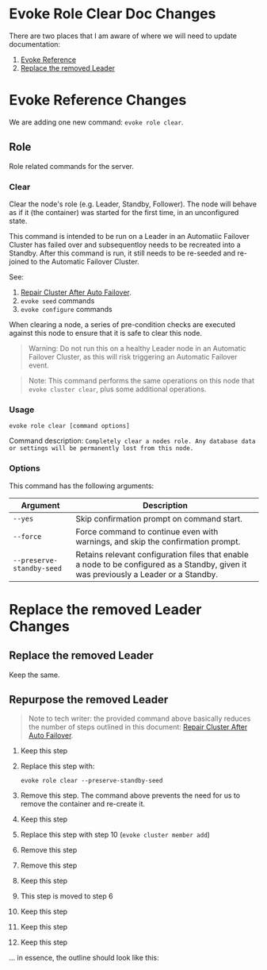 # Evoke Role Clear Doc Changes

There are two places that I am aware of where we will need to update
documentation:

1. [Evoke Reference](https://docs.cyberark.com/conjur-enterprise/latest/en/Content/Tools/Evoke-command-reference.htm)
2. [Replace the removed Leader](https://docs.cyberark.com/conjur-enterprise/13.1/en/Content/Deployment/HighAvailability/repair-cluster-after-auto-failover.htm#ReplacetheremovedLeader)

# Evoke Reference Changes

We are adding one new command: `evoke role clear`.

## Role

Role related commands for the server.

### Clear

Clear the node's role (e.g. Leader, Standby, Follower). The node will behave
as if it (the container) was started for the first time, in an unconfigured
state.

This command is intended to be run on a Leader in an Automatiic Failover Cluster
has failed over and subsequentloy needs to be recreated into a Standby. After
this command is run, it still needs to be re-seeded and re-joined to the
Automatic Failover Cluster.

See:

1. [Repair Cluster After Auto Failover](https://docs.cyberark.com/conjur-enterprise/13.1/en/Content/Deployment/HighAvailability/repair-cluster-after-auto-failover.htm#ReplacetheremovedLeader).
2. `evoke seed` commands
3. `evoke configure` commands

When clearing a node, a series of pre-condition checks are executed against
this node to ensure that it is safe to clear this node.

> Warning: Do not run this on a healthy Leader node in an Automatic Failover
> Cluster, as this will risk triggering an Automatic Failover event.

> Note: This command performs the same operations on this node that
> `evoke cluster clear`, plus some additional operations.

### Usage

```
evoke role clear [command options]
```
Command description: `Completely clear a nodes role. Any database data or settings will be permanently lost from this node.`

### Options

This command has the following arguments:

| Argument  | Description                                                     |
| --------- | --------------------------------------------------------------- |
| `--yes`   | Skip confirmation prompt on command start.                      |
| `--force` | Force command to continue even with warnings, and skip the confirmation prompt. |
| `--preserve-standby-seed` | Retains relevant configuration files that enable a node to be configured as a Standby, given it was previously a Leader or a Standby. |

# Replace the removed Leader Changes

## Replace the removed Leader

Keep the same.

## Repurpose the removed Leader

> Note to tech writer: the provided command above basically reduces the
> number of steps outlined in this document: [Repair Cluster After Auto Failover](https://docs.cyberark.com/conjur-enterprise/13.1/en/Content/Deployment/HighAvailability/repair-cluster-after-auto-failover.htm#ReplacetheremovedLeader).

1. Keep this step
2. Replace this step with:

    ```
    evoke role clear --preserve-standby-seed
    ```

3. Remove this step. The command above prevents the need for us to remove the
   container and re-create it.
5. Keep this step
6. Replace this step with step 10 (`evoke cluster member add`)
7. Remove this step
8. Remove this step
9. Keep this step
10. This step is moved to step 6
11. Keep this step
12. Keep this step
13. Keep this step

... in essence, the outline should look like this:
